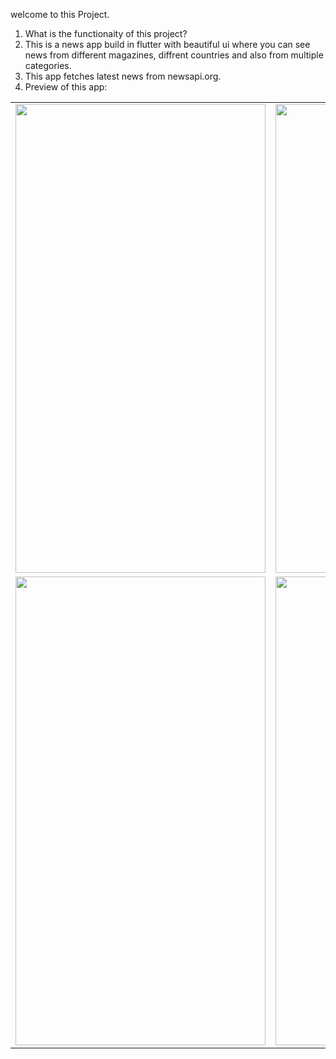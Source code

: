 welcome to this  Project.

1) What is the functionaity of this project?
2) This is a news app build in flutter with beautiful ui where you can see news from different magazines, diffrent countries and also from multiple categories.
3) This app fetches latest news from newsapi.org.
4) Preview of this app:
 <table>
  <tr>
    <td><img src="https://user-images.githubusercontent.com/77438541/126981572-fd99bbad-f309-4a51-9b30-f4ad308dd026.png" width=400 height=750></td>
    <td><img src="https://user-images.githubusercontent.com/77438541/126981598-33a86928-31e9-4b35-9454-2324a6499f12.png" width=400 height=750></td>
    <td><img src="https://user-images.githubusercontent.com/77438541/126981617-09aaecdf-63ee-4b33-a94e-1f716510009e.png" width=400 height=750></td>
  </tr>
 <tr>
    <td><img src="https://user-images.githubusercontent.com/77438541/126981634-bd05656c-1f33-422e-b2c7-a5d791103b13.png" width=400 height=750></td>
    <td><img src="https://user-images.githubusercontent.com/77438541/126981648-e7035026-e5f6-44e4-9e23-3b6a3da1a257.png" width=400 height=750></td>
  </tr>
  </table>
  
   

   
     



